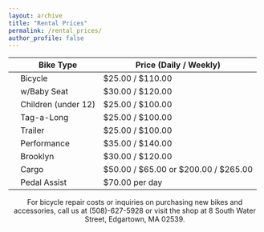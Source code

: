 ```yaml
---
layout: archive
title: "Rental Prices"
permalink: /rental_prices/
author_profile: false
---
```


|     | Bike Type             | Price (Daily / Weekly)     |
| --- | --------------------- | --------------------------- |
|     | Bicycle               | \$25.00 \/ \$110.00        |
|     | w/Baby Seat           | \$30.00 \/ \$120.00        |
|     | Children (under 12)   | \$25.00 \/ \$100.00        |
|     | Tag-a-Long            | \$25.00 \/ \$100.00        |
|     | Trailer               | \$25.00 \/ \$100.00        |
|     | Performance           | \$35.00 \/ \$140.00        |
|     | Brooklyn              | \$30.00 \/ \$120.00        |
|     | Cargo                 | \$50.00 \/ \$65.00 or \$200.00 \/ \$265.00 |
|     | Pedal Assist          | \$70.00 per day            |

<p align="center">For bicycle repair costs or inquiries on purchasing new bikes and accessories, call us at (508)-627-5928 or visit the shop at 8 South Water Street, Edgartown, MA 02539.</p>
